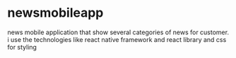 # newsmobileapp
news mobile application that show several categories of news for customer.
i use the technologies like react native framework and react library and css for styling
